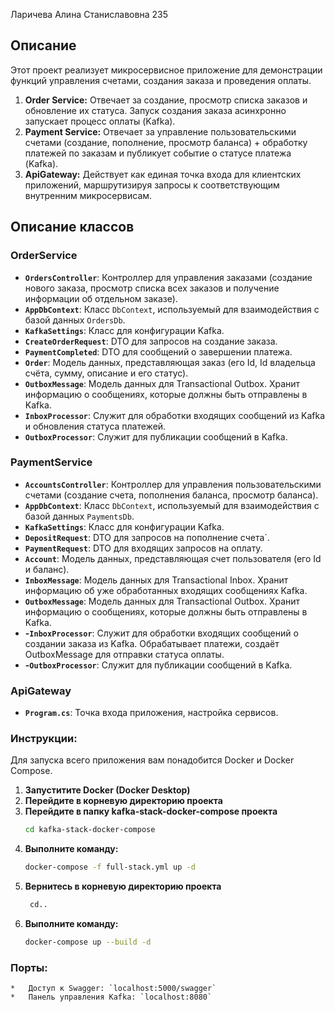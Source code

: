 Ларичева Алина Станиславовна 235

## Описание
Этот проект реализует микросервисное приложение для демонстрации функций управления счетами, создания заказа и проведения оплаты.

1.  **Order Service:** Отвечает за создание, просмотр списка заказов и обновление их статуса. Запуск создания заказа асинхронно запускает процесс оплаты (Kafka).
2.  **Payment Service:** Отвечает за управление пользовательскими счетами (создание, пополнение, просмотр баланса) + обработку платежей по заказам и публикует событие о статусе платежа (Kafka).
3.  **ApiGateway:** Действует как единая точка входа для клиентских приложений, маршрутизируя запросы к соответствующим внутренним микросервисам.

## Описание классов

### OrderService

*   **`OrdersController`**: Контроллер для управления заказами (создание нового заказа, просмотр списка всех заказов и получение информации об отдельном заказе).
*   **`AppDbContext`**: Класс `DbContext`, используемый для взаимодействия с базой данных `OrdersDb`. 
*   **`KafkaSettings`**: Класс для конфигурации Kafka.
*   **`CreateOrderRequest`**: DTO для запросов на создание заказа.
*   **`PaymentCompleted`**: DTO для сообщений о завершении платежа.
*   **`Order`**: Модель данных, представляющая заказ (его Id, Id владельца счёта, сумму, описание и его статус).
*   **`OutboxMessage`**: Модель данных для Transactional Outbox. Хранит информацию о сообщениях, которые должны быть отправлены в Kafka.
*   **`InboxProcessor`**: Служит для обработки входящих сообщений из Kafka и обновления статуса платежей.
*   **`OutboxProcessor`**: Служит для публикации сообщений в Kafka.

### PaymentService

*   **`AccountsController`**: Контроллер для управления пользовательскими счетами (создание счета, пополнения баланса, просмотр баланса).
*   **`AppDbContext`**: Класс `DbContext`, используемый для взаимодействия с базой данных `PaymentsDb`. 
*   **`KafkaSettings`**: Класс для конфигурации Kafka.
*   **`DepositRequest`**: DTO для запросов на пополнение счета`.
*   **`PaymentRequest`**: DTO для входящих запросов на оплату.
*   **`Account`**: Модель данных, представляющая счет пользователя (его Id и баланс).
*   **`InboxMessage`**: Модель данных для Transactional Inbox. Хранит информацию об уже обработанных входящих сообщениях Kafka.
*   **`OutboxMessage`**: Модель данных для Transactional Outbox. Хранит информацию о сообщениях, которые должны быть отправлены в Kafka.
*   **-`InboxProcessor`**: Служит для обработки входящих сообщений о создании заказа из Kafka. Обрабатывает платежи, создаёт OutboxMessage для отправки статуса оплаты.
*   **-`OutboxProcessor`**: Служит для публикации сообщений в Kafka.

### ApiGateway

*   **`Program.cs`**: Точка входа приложения, настройка сервисов.


### Инструкции:
Для запуска всего приложения вам понадобится Docker и Docker Compose.
1.  **Запуститите Docker (Docker Desktop)**
2.  **Перейдите в корневую директорию проекта**
3.  **Перейдите в папку kafka-stack-docker-compose проекта**
    ```bash
    cd kafka-stack-docker-compose
4.  **Выполните команду:**
    ```bash
    docker-compose -f full-stack.yml up -d
5. **Вернитесь в корневую директорию проекта**
   ```bash
    cd..
6.  **Выполните команду:**
    ```bash
    docker-compose up --build -d

### Порты:
    *   Доступ к Swagger: `localhost:5000/swagger`
    *   Панель управления Kafka: `localhost:8080`
